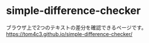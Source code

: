 # simple-difference-checker
ブラウザ上で2つのテキストの差分を確認できるページです。<br>
https://tom4c3.github.io/simple-difference-checker/
